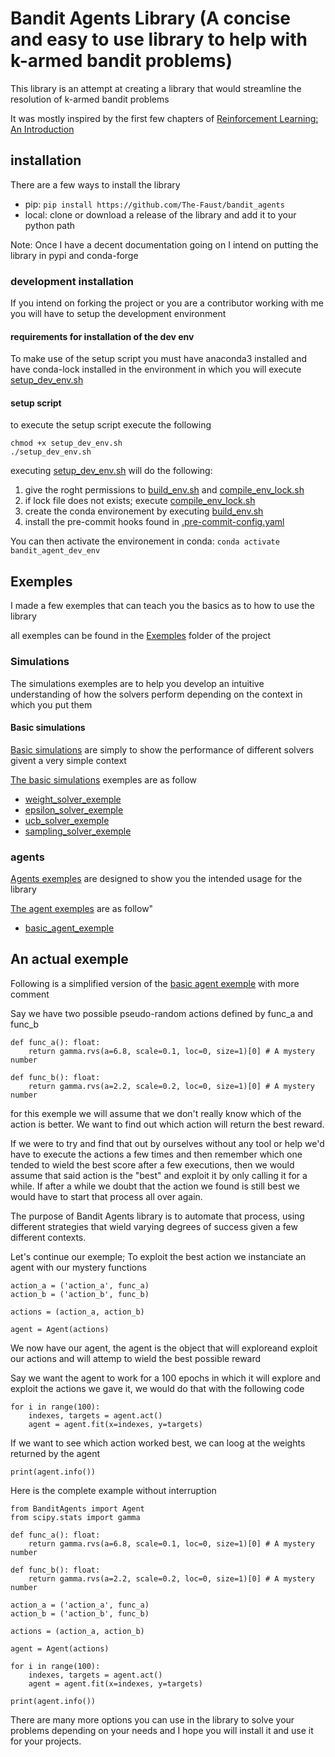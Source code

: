 # Bandit Agents Library (A concise and easy to use library to help with k-armed bandit problems)
This library is an attempt at creating a library that would streamline the resolution of k-armed bandit problems

It was mostly inspired by the first few chapters of [Reinforcement Learning: An Introduction](https://web.stanford.edu/class/psych209/Readings/SuttonBartoIPRLBook2ndEd.pdf)

## installation
There are a few ways to install the library

* pip: `pip install https://github.com/The-Faust/bandit_agents`
* local: clone or download a release of the library and add it to your python path

Note: Once I have a decent documentation going on I intend on putting the library in pypi and conda-forge

### development installation
If you intend on forking the project or you are a contributor working with me you will have to setup the development environment

#### requirements for installation of the dev env
To make use of the setup script you must have anaconda3 installed and have conda-lock installed in the environment in which you will execute [setup_dev_env.sh](https://github.com/The-Faust/bandit_agents/blob/master/setup_dev_env.sh)

#### setup script
to execute the setup script execute the following
```
chmod +x setup_dev_env.sh
./setup_dev_env.sh
```

executing [setup_dev_env.sh](https://github.com/The-Faust/bandit_agents/blob/master/setup_dev_env.sh) will do the following:
1. give the roght permissions to [build_env.sh](https://github.com/The-Faust/bandit_agents/blob/master/build_env.sh) and [compile_env_lock.sh](https://github.com/The-Faust/bandit_agents/blob/master/compile_env_lock.sh)
2. if lock file does not exists; execute [compile_env_lock.sh](https://github.com/The-Faust/bandit_agents/blob/master/compile_env_lock.sh)
3. create the conda environement by executing [build_env.sh](https://github.com/The-Faust/bandit_agents/blob/master/build_env.sh)
4. install the pre-commit hooks found in [.pre-commit-config.yaml](https://github.com/The-Faust/bandit_agents/blob/master/.pre-commit-config.yaml)

You can then activate the environement in conda: `conda activate bandit_agent_dev_env`

## Exemples
I made a few exemples that can teach you the basics as to how to use the library

all exemples can be found in the [Exemples](https://github.com/The-Faust/bandit_agents/tree/master/Exemples) folder of the project

### Simulations
The simulations exemples are to help you develop an intuitive understanding of how the solvers perform depending on the context in which you put them

#### Basic simulations
[Basic simulations](https://github.com/The-Faust/bandit_agents/tree/master/Exemples/basic_exemples) are simply to show the performance of different solvers givent a very simple context

[The basic simulations](https://github.com/The-Faust/bandit_agents/tree/master/Exemples/basic_exemples) exemples are as follow
* [weight_solver_exemple](https://github.com/The-Faust/bandit_agents/blob/master/Exemples/basic_exemples/weight_solver_example.py)
* [epsilon_solver_exemple](https://github.com/The-Faust/bandit_agents/blob/master/Exemples/basic_exemples/epsilon_solver_example.py)
* [ucb_solver_exemple](https://github.com/The-Faust/bandit_agents/blob/master/Exemples/basic_exemples/ucb_solver_example.py)
* [sampling_solver_exemple](https://github.com/The-Faust/bandit_agents/blob/master/Exemples/basic_exemples/sampling_solver_example.py)

### agents
[Agents exemples](https://github.com/The-Faust/bandit_agents/tree/master/Exemples/agents_exemples) are designed to show you the intended usage for the library

[The agent exemples](https://github.com/The-Faust/bandit_agents/tree/master/Exemples/agents_exemples) are as follow"
* [basic_agent_exemple](https://github.com/The-Faust/bandit_agents/blob/master/Exemples/agents_exemples/basic_agent_exemple.py)

## An actual exemple
Following is a simplified version of the [basic agent exemple](https://github.com/The-Faust/bandit_agents/blob/master/Exemples/agents_exemples/basic_agent_exemple.py) with more comment

Say we have two possible pseudo-random actions defined by func_a and func_b
```python3
def func_a(): float:
    return gamma.rvs(a=6.8, scale=0.1, loc=0, size=1)[0] # A mystery number

def func_b(): float:
    return gamma.rvs(a=2.2, scale=0.2, loc=0, size=1)[0] # A mystery number
```

for this exemple we will assume that we don't really know which of the action is better. We want to find out which action will return the best reward.

If we were to try and find that out by ourselves without any tool or help we'd have to execute the actions a few times and then remember which one tended to wield the best score after a few executions, then we would assume that said action is the "best" and exploit it by only calling it for a while. If after a while we doubt that the action we found is still best we would have to start that process all over again. 

The purpose of Bandit Agents library is to automate that process, using different strategies that wield varying degrees of success given a few different contexts.

Let's continue our exemple; To exploit the best action we instanciate an agent with our mystery functions
```python3
action_a = ('action_a', func_a)
action_b = ('action_b', func_b)

actions = (action_a, action_b)

agent = Agent(actions)
```
We now have our agent, the agent is the object that will exploreand exploit our actions and will attemp to wield the best possible reward

Say we want the agent to work for a 100 epochs in which it will explore and exploit the actions we gave it, we would do that with the following code
```python3
for i in range(100):
    indexes, targets = agent.act()
    agent = agent.fit(x=indexes, y=targets)
```

If we want to see which action worked best, we can loog at the weights returned by the agent
```python3
print(agent.info())
```

Here is the complete example without interruption
```python3
from BanditAgents import Agent
from scipy.stats import gamma

def func_a(): float:
    return gamma.rvs(a=6.8, scale=0.1, loc=0, size=1)[0] # A mystery number

def func_b(): float:
    return gamma.rvs(a=2.2, scale=0.2, loc=0, size=1)[0] # A mystery number

action_a = ('action_a', func_a)
action_b = ('action_b', func_b)

actions = (action_a, action_b)

agent = Agent(actions)

for i in range(100):
    indexes, targets = agent.act()
    agent = agent.fit(x=indexes, y=targets)

print(agent.info())
```

There are many more options you can use in the library to solve your problems depending on your needs and I hope you will install it and use it for your projects.